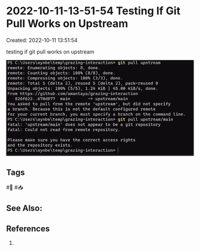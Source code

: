 # 2022-10-11-13-51-54 Testing If Git Pull Works on Upstream
Created: 2022-10-11 13:51:54

testing if git pull works on upstream

![](../attachments/Pasted%20image%2020221011135418.png)
## Tags
#🌱 #📥

## See Also:

## References
1. 